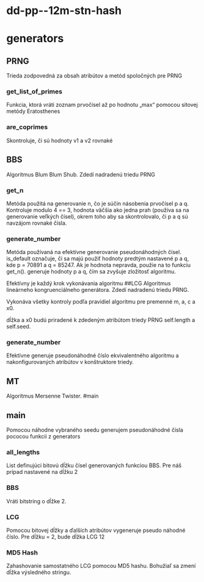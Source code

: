 # dd-pp--12m-stn-hash
# generators
## PRNG
Trieda zodpovedná za obsah atribútov a metód spoločných pre PRNG
### get_list_of_primes
Funkcia, ktorá vráti zoznam prvočísel až po hodnotu „max“ pomocou sitovej metódy Eratosthenes
### are_coprimes
Skontroluje, či sú hodnoty v1 a v2 rovnaké
## BBS
Algoritmus Blum Blum Shub.
Zdedí nadradenú triedu PRNG
### get_n
Metóda použitá na generovanie n, čo je súčin násobenia prvočísel p a q.
Kontroluje modulo 4 == 3, hodnota väčšia ako jedna 
prah (používa sa na generovanie veľkých čísel), okrem toho 
aby sa skontrolovalo, či p a q sú navzájom rovnaké čísla.
### generate_number
Metóda používaná na efektívne generovanie pseudonáhodných čísel.
is_default označuje, či sa majú použiť hodnoty
predtým nastavené p a q, kde p = 70891 a q = 85247.
Ak je hodnota nepravda, použie na to funkciu get_n().
generuje hodnoty p a q, čím sa zvyšuje zložitosť algoritmu.

Efektívny je každý krok vykonávania algoritmu
##LCG
Algoritmus lineárneho kongruenciálneho generátora.
Zdedí nadradenú triedu PRNG.

Vykonáva všetky kontroly podľa pravidiel
algoritmu pre premenné m, a, c a x0.

dĺžka a x0 budú priradené k zdedeným atribútom
triedy PRNG self.length a self.seed.
### generate_number
Efektívne generuje pseudonáhodné číslo
ekvivalentného algoritmu a nakonfigurovaných atribútov
v konštruktore triedy.
## MT
Algoritmus Mersenne Twister.
#main
## main
Pomocou náhodne vybraného seedu generujem pseudonáhodné čísla pococou funkcii z generators
### all_lengths
List definujúci bitovú dĺžku čísel generovaných funkciou BBS.
Pre náš prípad nastavené na dĺžku 2
### BBS 
Vráti bitstring o dĺžke 2.
### LCG
Pomocou bitovej dĺžky a ďalších atribútov vygeneruje pseudo náhodné číslo.
Pre dĺžku = 2, bude dĺžka LCG 12
### MD5 Hash
Zahashovanie samostatného LCG pomocou MD5 hashu.
Bohužiaľ sa zmení dĺžka výsledného stringu.
